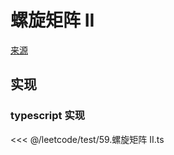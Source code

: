 # 螺旋矩阵 II
[来源](https://leetcode.cn/problems/spiral-matrix-ii/)

## 实现

### typescript 实现

<<< @/leetcode/test/59.螺旋矩阵 II.ts

